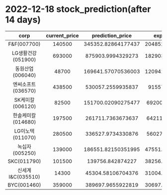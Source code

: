 # 2022-12-18 stock_prediction(after 14 days)

|   corp   |   current_price   |   prediction_price   |   expected_profit   |
|:--------:|:-----------------:|:--------------------:|:-------------------:|
|F&F(007700)|140500|345352.82864177437|204852.82864177437|
|LG생활건강(051900)|693000|875903.9994329273|182903.99943292735|
|동원산업(006040)|48700|169641.57070536003|120941.57070536003|
|엔씨소프트(036570)|438500|530057.2559935837|91557.2559935837|
|SK케미칼(006120)|82500|151700.02090275477|69200.02090275477|
|한솔케미칼(014680)|197500|261711.7363673637|64211.73636736369|
|LG이노텍(011070)|280500|336527.9734330876|56027.97343308758|
|녹십자(005250)|139000|186551.82150351995|47551.821503519954|
|SKC(011790)|101500|139756.842874227|38256.842874227004|
|신세계 I&C(035510)|14300|45304.58106704376|31004.581067043757|
|BYC(001460)|359000|389697.9655922819|30697.965592281893|
